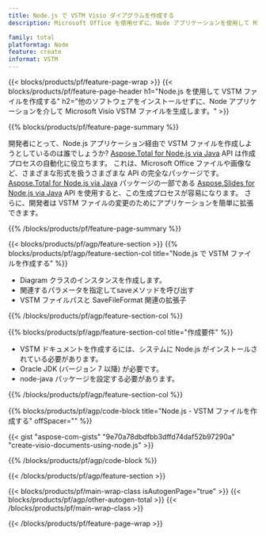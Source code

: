 ```yaml
---
title: Node.js で VSTM Visio ダイアグラムを作成する
description: Microsoft Office を使用せずに、Node アプリケーションを使用して Microsoft Visio VSTM 図を生成します。 

family: total
platformtag: Node
feature: create
informat: VSTM
---
```

{{< blocks/products/pf/feature-page-wrap >}}
{{< blocks/products/pf/feature-page-header h1="Node.js を使用して VSTM ファイルを作成する" h2="他のソフトウェアをインストールせずに、Node アプリケーションを介して Microsoft Visio VSTM ファイルを生成します。" >}}

{{% blocks/products/pf/feature-page-summary %}}

開発者にとって、Node.js アプリケーション経由で VSTM ファイルを作成しようとしているのは誰でしょうか? [Aspose.Total for Node.js via Java](https://products.aspose.com/total/ja/nodejs-java/) API は作成プロセスの自動化に役立ちます。 これは、Microsoft Office ファイルや画像など、さまざまな形式を扱うさまざまな API の完全なパッケージです。 [Aspose.Total for Node.js via Java](https://products.aspose.com/total/ja/nodejs-java/) パッケージの一部である [Aspose.Slides for Node.js via Java](https://products.aspose.com/slides/ja/nodejs-java/) API を使用すると、この生成プロセスが容易になります。 さらに、開発者は VSTM ファイルの変更のためにアプリケーションを簡単に拡張できます。 

{{% /blocks/products/pf/feature-page-summary %}}

{{< blocks/products/pf/agp/feature-section >}}
{{% blocks/products/pf/agp/feature-section-col title="Node.js で VSTM ファイルを作成する" %}}

- Diagram クラスのインスタンスを作成します。
- 関連するパラメータを指定してsaveメソッドを呼び出す
- VSTM ファイルパスと SaveFileFormat 関連の拡張子

{{% /blocks/products/pf/agp/feature-section-col %}}

{{% blocks/products/pf/agp/feature-section-col title="作成要件" %}}

- VSTM ドキュメントを作成するには、システムに Node.js がインストールされている必要があります。
- Oracle JDK (バージョン 7 以降) が必要です。
- node-java パッケージを設定する必要があります。

{{% /blocks/products/pf/agp/feature-section-col %}}

{{% blocks/products/pf/agp/code-block title="Node.js - VSTM ファイルを作成する" offSpacer="" %}}

{{< gist "aspose-com-gists" "9e70a78dbdfbb3dffd74daf52b97290a" "create-visio-documents-using-node.js" >}}

{{% /blocks/products/pf/agp/code-block %}}

{{< /blocks/products/pf/agp/feature-section >}}

{{< blocks/products/pf/main-wrap-class isAutogenPage="true" >}}
{{< blocks/products/pf/agp/other-autogen-total >}}
{{< /blocks/products/pf/main-wrap-class >}}

{{< /blocks/products/pf/feature-page-wrap >}}